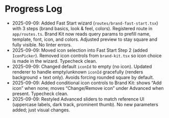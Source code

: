 # Progress Log

- 2025-09-09: Added Fast Start wizard (`routes/brand-fast-start.tsx`) with 3 steps (brand basics, look & feel, colors). Registered route in `app/routes.ts`. Brand Kit now reads query params to prefill name, template, font, icon, and colors. Adjusted preview to stay square and fully visible. No linter errors.
- 2025-09-09: Moved icon selection into Fast Start Step 2 (added `IconPicker`). Removed icon controls from `brand-kit.tsx` so icon choice is made in the wizard. Typecheck clean.
- 2025-09-09: Changed default `iconId` to empty (no icon). Updated renderer to handle empty/unknown `iconId` gracefully (renders background + text only). Avoids forcing rounded square by default.
- 2025-09-09: Added conditional icon controls to Brand Kit: shows “Add icon” when none; moves “Change/Remove icon” under Advanced when present. Typecheck clean.
- 2025-09-09: Restyled Advanced sliders to match reference UI (uppercase labels, dark track, prominent thumb). No new parameters added; just visual changes.